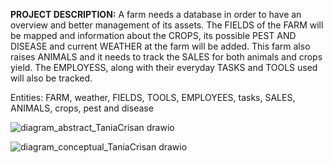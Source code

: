 **PROJECT DESCRIPTION:**
A farm needs a database in order to have an overview and better management of its assets. The FIELDS of the FARM will be mapped and information about the CROPS, its possible PEST AND DISEASE and current WEATHER at the farm will be added. This farm also raises ANIMALS and it needs to track the SALES for both animals and crops yield. The EMPLOYESS, along with their everyday TASKS and TOOLS used will also be tracked.

Entities: FARM, weather,
            FIELDS,
            TOOLS, EMPLOYEES, tasks,
            SALES, ANIMALS, crops,
                              pest and disease
                              
![diagram_abstract_TaniaCrisan drawio](https://github.com/user-attachments/assets/87d66b57-e0fe-46d6-a411-e282f5bde99f)





![diagram_conceptual_TaniaCrisan drawio](https://github.com/user-attachments/assets/693dccda-fa3a-4f19-95ec-7b59792d3101)
